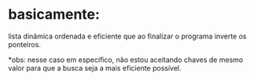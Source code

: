 # basicamente:

lista dinâmica ordenada e eficiente que ao finalizar o programa inverte os ponteiros.

*obs: nesse caso em específico, não estou aceitando chaves de mesmo valor para que a busca seja a mais eficiente possível.
